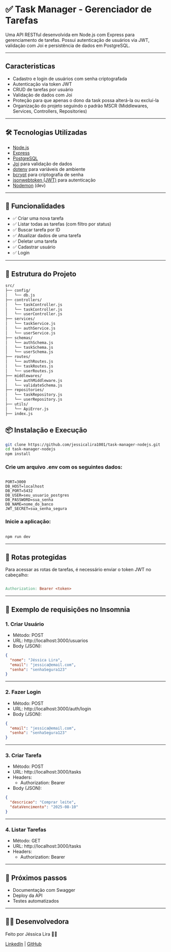 # ✅ Task Manager - Gerenciador de Tarefas

Uma API RESTful desenvolvida em Node.js com Express para gerenciamento de tarefas. Possui autenticação de usuários via JWT, validação com Joi e persistência de dados em PostgreSQL.

---
## Caracteristicas

- Cadastro e login de usuários com senha criptografada
- Autenticação via token JWT
- CRUD de tarefas por usuário
- Validação de dados com Joi
- Proteção para que apenas o dono da task possa alterá-la ou excluí-la
- Organização do projeto seguindo o padrão MSCR (Middlewares, Services, Controllers, Repositories)

---
## 🛠️ Tecnologias Utilizadas

- [Node.js](https://nodejs.org/)
- [Express](https://expressjs.com/)
- [PostgreSQL](https://www.postgresql.org/)  
- [Joi](https://joi.dev/) para validação de dados  
- [dotenv](https://www.npmjs.com/package/dotenv) para variáveis de ambiente
- [bcrypt](https://www.npmjs.com/package/bcrypt) para criptografia de senha
- [jsonwebtoken (JWT)](https://www.npmjs.com/package/jsonwebtoken) para autenticação
- [Nodemon](https://nodemon.io/) (dev)

---
## 🧠 Funcionalidades

- ✅ Criar uma nova tarefa
- ✅ Listar todas as tarefas (com filtro por status)
- ✅ Buscar tarefa por ID
- ✅ Atualizar dados de uma tarefa
- ✅ Deletar uma tarefa
- ✅ Cadastrar usuário
- ✅ Login

---
## 📁 Estrutura do Projeto

```bash
src/
├── config/
│   └── db.js
├── controllers/
│   └── taskController.js
│   └── taskController.js
│   └── userController.js
├── services/
│   └── taskService.js
│   └── authService.js
│   └── userService.js
├── schemas/
│   └── authSchema.js
│   └── taskSchema.js
│   └── userSchema.js
├── routes/
│   └── authRoutes.js
│   └── taskRoutes.js
│   └── userRoutes.js
├── middlewares/
│   └── authMiddleware.js
│   └── validateSchema.js
├── repositories/
│   └── taskRepository.js
│   └── userRepository.js
├── utils/
│   └── ApiError.js
├── index.js

```
## 📦 Instalação e Execução

```bash
git clone https://github.com/jessicalira1001/task-manager-nodejs.git
cd task-manager-nodejs
npm install
```

### Crie um arquivo .env com os seguintes dados:

```env

PORT=3000
DB_HOST=localhost
DB_PORT=5432
DB_USER=seu_usuario_postgres
DB_PASSWORD=sua_senha
DB_NAME=nome_do_banco
JWT_SECRET=sua_senha_segura
```
### Inicie a aplicação:

```bash

npm run dev
```
---
## 🔐 Rotas protegidas

Para acessar as rotas de tarefas, é necessário enviar o token JWT no cabeçalho:
```makefile

Authorization: Bearer <token>
```
---
## 📄 Exemplo de requisições no Insomnia
### 1. Criar Usuário
- Método: POST
- URL: http://localhost:3000/usuarios
- Body (JSON):
```json
{
  "nome": "Jéssica Lira",
  "email": "jessica@email.com",
  "senha": "senhaSegura123"
}
```
---
### 2. Fazer Login
- Método: POST
- URL: http://localhost:3000/auth/login
- Body (JSON):
```json
{
  "email": "jessica@email.com",
  "senha": "senhaSegura123"
}
```
---
### 3. Criar Tarefa
- Método: POST
- URL: http://localhost:3000/tasks
- Headers:
  - Authorization: Bearer <token>
- Body (JSON):
```json
{
  "descricao": "Comprar leite",
  "dataVencimento": "2025-08-10"
}
```
---
### 4. Listar Tarefas
- Método: GET
- URL: http://localhost:3000/tasks
- Headers:
  - Authorization: Bearer <token>

---
## 📌 Próximos passos
 - Documentação com Swagger
 - Deploy da API
 - Testes automatizados

---

## 👩‍💻 Desenvolvedora
Feito por Jéssica Lira 👩‍💻

[LinkedIn](https://www.linkedin.com/in/jessicaliradev/) | [GitHub](https://github.com/jessicalira1001)
